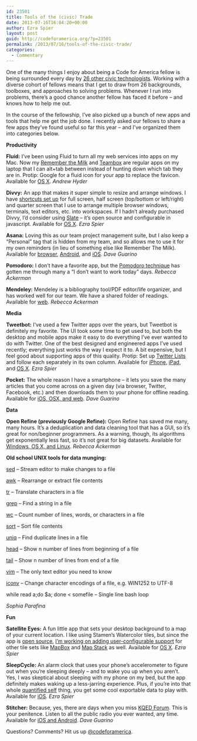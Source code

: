 ```yaml
---
id: 23501
title: Tools of the (civic) Trade
date: 2013-07-16T16:04:20+00:00
author: Ezra Spier
layout: post
guid: http://codeforamerica.org/?p=23501
permalink: /2013/07/16/tools-of-the-civic-trade/
categories:
  - Commentary
---
```

<p dir="ltr">
  One of the many things I enjoy about being a Code for America fellow is being surrounded every day by <a href="http://codeforamerica.org/2013-fellows/">26 other civic technologists</a>. Working with a diverse cohort of fellows means that I get to draw from 26 backgrounds, toolboxes, and approaches to solving problems. Whenever I run into problems, there’s a good chance another fellow has faced it before – and knows how to help me out.
</p>

<p dir="ltr">
  In the course of the fellowship, I&#8217;ve also picked up a bunch of new apps and tools that help me get the job done. I recently asked our fellows to share a few apps they&#8217;ve found useful so far this year – and I&#8217;ve organized them into categories below.
</p>

<p dir="ltr">
  <strong>Productivity</strong>
</p>

<p dir="ltr">
  <strong>Fluid:</strong> I&#8217;ve been using Fluid to turn all my web services into apps on my Mac. Now my <a href="https://www.rememberthemilk.com/">Remember the Milk</a> and <a href="http://teambox.com/">Teambox</a> are regular apps on my laptop that I can alt+tab between instead of hunting down which tab they are in. Protip: Google for a fluid icon for your app to replace the favicon. Available for <a href="http://fluidapp.com/">OS X</a>. <em>Andrew Hyder</em>
</p>

<p dir="ltr">
  <strong>Divvy:</strong> An app that makes it super simple to resize and arrange windows. I have <a href="http://i.imgur.com/YLCwavg.png">shortcuts set up</a> for full screen, half screen (top/bottom or left/right) and quarter screen that I use to arrange multiple browser windows, terminals, text editors, etc. into workspaces. If I hadn&#8217;t already purchased Divvy, I&#8217;d consider using <a href="https://github.com/jigish/slate">Slate</a> – it&#8217;s open source and configurable in javascript. Available for <a href="http://mizage.com/divvy/">OS X</a>. <em>Ezra Spier</em>
</p>

<p dir="ltr">
  <strong>Asana:</strong> Loving this as our team project management suite, but I also keep a &#8220;Personal&#8221; tag that is hidden from my team, and so allows me to use it for my own reminders (in lieu of something else like Remember The Milk). Available for <a href="http://asana.com/">browser</a>, <a href="https://play.google.com/store/apps/details?id=com.asana.app">Android</a>, and <a href="https://itunes.apple.com/us/app/asana-mobile/id489969512?mt=8">iOS</a>. <em>Dave Guarino</em>
</p>

<p dir="ltr">
  <strong>Pomodoro:</strong> I don&#8217;t have a favorite app, but the <a href="http://www.pomodorotechnique.com/">Pomodoro technique</a> has gotten me through many a &#8220;I don&#8217;t want to work today&#8221; days. <em>Rebecca Ackerman</em>
</p>

<p dir="ltr">
  <strong>Mendeley:</strong> Mendeley is a bibliography tool/PDF editor/life organizer, and has worked well for our team. We have a shared folder of readings. Available for <a href="http://www.mendeley.com/">web</a>. <em>Rebecca Ackerman</em>
</p>

<p dir="ltr">
  <strong>Media</strong>
</p>

<p dir="ltr">
  <strong>Tweetbot:</strong> I&#8217;ve used a few Twitter apps over the years, but Tweetbot is definitely my favorite. The UI took some time to get used to, but both the desktop and mobile apps make it easy to do everything I&#8217;ve ever wanted to do with Twitter. One of the best designed and engineered apps I&#8217;ve used recently; everything just works the way I expect it to. A bit expensive, but I feel good about supporting apps of this quality. Protip: Set up <a href="https://support.twitter.com/articles/76460-how-to-use-twitter-lists">Twitter Lists</a> and follow each separately in its own column. Available for <a href="http://tapbots.com/software/tweetbot/">iPhone</a>, <a href="http://tapbots.com/software/tweetbot/ipad/">iPad</a>, and <a href="http://tapbots.com/software/tweetbot/mac/">OS X</a>. <em>Ezra Spier</em>
</p>

<p dir="ltr">
  <strong>Pocket:</strong> The whole reason I have a smartphone – it lets you save the many articles that you come across on a given day (via browser, Twitter, Facebook, etc.) and then downloads them to your phone for offline reading. Available for <a href="http://getpocket.com/">iOS, OSX, and web</a>. <em>Dave Guarino</em>
</p>

<p dir="ltr">
  <strong>Data</strong>
</p>

<p dir="ltr">
  <strong>Open Refine (previously Google Refine):</strong> Open Refine has saved me many, many hours. It&#8217;s a deduplication and data cleaning tool that has a GUI, so it&#8217;s great for non/beginner programmers. As a warning, though, its algorithms get exponentially less fast, so it&#8217;s not great for big datasets. Available for <a href="http://openrefine.org/">Windows, OS X, and Linux</a>. <em>Rebecca Ackerman</em>
</p>

<p dir="ltr">
  <strong>Old school UNIX tools for data munging:</strong>
</p>

<p dir="ltr">
  <a href="http://www.gnu.org/software/sed/manual/sed.html">sed</a> &#8211; Stream editor to make changes to a file
</p>

<p dir="ltr">
  <a href="http://www.gnu.org/software/gawk/manual/gawk.html">awk</a> &#8211; Rearrange or extract file contents
</p>

<p dir="ltr">
  <a href="http://www.gnu.org/software/coreutils/manual/html_node/tr-invocation.html">tr</a> &#8211; Translate characters in a file
</p>

<p dir="ltr">
  <a href="http://www.gnu.org/software/grep/">grep</a> &#8211; Find a string in a file
</p>

<p dir="ltr">
  <a href="http://www.gnu.org/software/coreutils/manual/html_node/wc-invocation.html">wc</a> &#8211; Count number of lines, words, or characters in a file
</p>

<p dir="ltr">
  <a href="http://www.gnu.org/software/coreutils/manual/html_node/sort-invocation.html">sort</a> &#8211; Sort file contents
</p>

<p dir="ltr">
  <a href="http://www.gnu.org/software/coreutils/manual/html_node/uniq-invocation.html">uniq</a> &#8211; Find duplicate lines in a file
</p>

<p dir="ltr">
  <a href="http://www.gnu.org/software/coreutils/manual/html_node/head-invocation.html">head</a> &#8211; Show n number of lines from beginning of a file
</p>

<p dir="ltr">
  <a href="http://www.gnu.org/software/coreutils/manual/html_node/tail-invocation.html">tail</a> &#8211; Show n number of lines from end of a file
</p>

<p dir="ltr">
  <a href="http://www.vim.org/">vim</a> &#8211; The only text editor you need to know
</p>

<p dir="ltr">
  <a href="http://www.gnu.org/software/libiconv/">iconv</a> &#8211; Change character encodings of a file, e.g. WIN1252 to UTF-8
</p>

<p dir="ltr">
  while read a;do <something to> $a; done < somefile &#8211; Single line bash loop
</p>

<p dir="ltr">
  <em>Sophia Parafina</em>
</p>

<p dir="ltr">
  <strong>Fun</strong>
</p>

<p dir="ltr">
  <strong>Satellite Eyes:</strong> A fun little app that sets your desktop background to a map of your current location. I like using Stamen&#8217;s Watercolor tiles, but since the app is <a href="https://github.com/tomtaylor/satellite-eyes">open source</a>, <a href="https://github.com/tomtaylor/satellite-eyes/pull/22">I&#8217;m working on adding user-configurable support</a> for other tile sets like <a href="http://www.mapbox.com/">MapBox</a> and <a href="http://mapstack.stamen.com/">Map Stack</a> as well. Available for <a href="http://satelliteeyes.tomtaylor.co.uk/">OS X</a>. <em>Ezra Spier</em>
</p>

<p dir="ltr">
  <strong>SleepCycle:</strong> An alarm clock that uses your phone&#8217;s accelerometer to figure out when you&#8217;re sleeping deeply – and to wake you up when you aren&#8217;t. Yes, I was skeptical about sleeping with my phone on my bed, but the app definitely makes waking up a less-jarring experience. Plus, if you&#8217;re into that whole <a href="http://en.wikipedia.org/wiki/Quantified_Self">quantified self</a> thing, you get some cool exportable data to play with. Available for <a href="http://www.sleepcycle.com/">iOS</a>. <em>Ezra Spier</em>
</p>

<p dir="ltr">
  <strong>Stitcher:</strong> Because, yes, there are days when you miss <a href="http://www.kqed.org/radio/programs/forum/">KQED Forum</a>. This is your penitence. Listen to all the public radio you ever wanted, any time. Available for <a href="http://www.stitcher.com/">iOS and Android</a>. <em>Dave Guarino</em>
</p>

<p dir="ltr">
  <p dir="ltr">
    Questions? Comments? Hit us up <a href="http://twitter.com/codeforamerica" target="_blank">@codeforamerica</a>.
  </p>